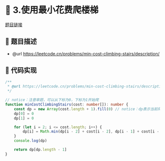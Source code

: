 # 🎪 3.使用最小花费爬楼梯

[题目链接](https://leetcode.cn/problems/min-cost-climbing-stairs/description/)

## 📎 题目描述
* @url https://leetcode.cn/problems/min-cost-climbing-stairs/description/

## 📄 代码实现
```typescript
/**
 * @url https://leetcode.cn/problems/min-cost-climbing-stairs/description/
 */

// notice：注意审题，可以从下标为0，下标为1开始爬
function minCostClimbingStairs(cost: number[]): number {
    const dp = new Array(cost.length + 1).fill(0) // notice：dp表示当前爬下标为n的楼梯所需要的最小花费, 到楼顶表示当前下标要溢出数组
    dp[0] = 0
    dp[1] = 0

    for (let i = 2; i <= cost.length; i++) {
        dp[i] = Math.min(dp[i - 2] + cost[i - 2], dp[i - 1] + cost[i - 1])
    }
    console.log(dp)

    return dp[dp.length - 1]
}

```
